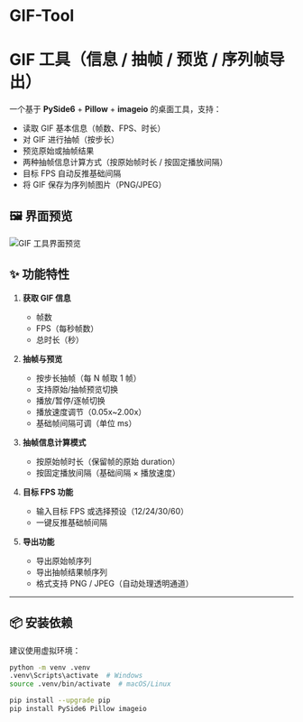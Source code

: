 # GIF-Tool
# GIF 工具（信息 / 抽帧 / 预览 / 序列帧导出）

一个基于 **PySide6** + **Pillow** + **imageio** 的桌面工具，支持：
- 读取 GIF 基本信息（帧数、FPS、时长）
- 对 GIF 进行抽帧（按步长）
- 预览原始或抽帧结果
- 两种抽帧信息计算方式（按原始帧时长 / 按固定播放间隔）
- 目标 FPS 自动反推基础间隔
- 将 GIF 保存为序列帧图片（PNG/JPEG）

## 🖼 界面预览
![GIF 工具界面预览](images/screenshot.png)

## ✨ 功能特性

1. **获取 GIF 信息**
   - 帧数
   - FPS（每秒帧数）
   - 总时长（秒）

2. **抽帧与预览**
   - 按步长抽帧（每 N 帧取 1 帧）
   - 支持原始/抽帧预览切换
   - 播放/暂停/逐帧切换
   - 播放速度调节（0.05x~2.00x）
   - 基础帧间隔可调（单位 ms）

3. **抽帧信息计算模式**
   - 按原始帧时长（保留帧的原始 duration）
   - 按固定播放间隔（基础间隔 × 播放速度）

4. **目标 FPS 功能**
   - 输入目标 FPS 或选择预设（12/24/30/60）
   - 一键反推基础帧间隔

5. **导出功能**
   - 导出原始帧序列
   - 导出抽帧结果帧序列
   - 格式支持 PNG / JPEG（自动处理透明通道）

---

## 📦 安装依赖

建议使用虚拟环境：
```bash
python -m venv .venv
.venv\Scripts\activate  # Windows
source .venv/bin/activate  # macOS/Linux

pip install --upgrade pip
pip install PySide6 Pillow imageio

